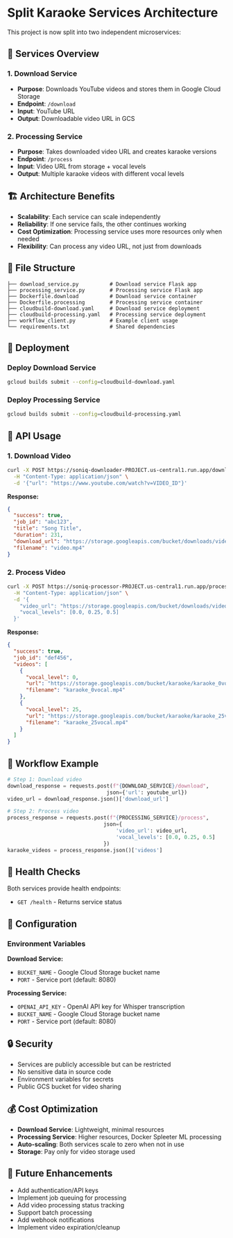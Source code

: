 # Split Karaoke Services Architecture

This project is now split into two independent microservices:

## 🚀 Services Overview

### 1. Download Service
- **Purpose**: Downloads YouTube videos and stores them in Google Cloud Storage
- **Endpoint**: `/download`
- **Input**: YouTube URL
- **Output**: Downloadable video URL in GCS

### 2. Processing Service  
- **Purpose**: Takes downloaded video URL and creates karaoke versions
- **Endpoint**: `/process`
- **Input**: Video URL from storage + vocal levels
- **Output**: Multiple karaoke videos with different vocal levels

## 🏗️ Architecture Benefits

- **Scalability**: Each service can scale independently
- **Reliability**: If one service fails, the other continues working
- **Cost Optimization**: Processing service uses more resources only when needed
- **Flexibility**: Can process any video URL, not just from downloads

## 📁 File Structure

```
├── download_service.py          # Download service Flask app
├── processing_service.py        # Processing service Flask app
├── Dockerfile.download          # Download service container
├── Dockerfile.processing        # Processing service container
├── cloudbuild-download.yaml     # Download service deployment
├── cloudbuild-processing.yaml   # Processing service deployment
├── workflow_client.py           # Example client usage
└── requirements.txt             # Shared dependencies
```

## 🚀 Deployment

### Deploy Download Service
```bash
gcloud builds submit --config=cloudbuild-download.yaml
```

### Deploy Processing Service
```bash
gcloud builds submit --config=cloudbuild-processing.yaml
```

## 📡 API Usage

### 1. Download Video
```bash
curl -X POST https://soniq-downloader-PROJECT.us-central1.run.app/download \
  -H "Content-Type: application/json" \
  -d '{"url": "https://www.youtube.com/watch?v=VIDEO_ID"}'
```

**Response:**
```json
{
  "success": true,
  "job_id": "abc123",
  "title": "Song Title",
  "duration": 231,
  "download_url": "https://storage.googleapis.com/bucket/downloads/video.mp4",
  "filename": "video.mp4"
}
```

### 2. Process Video
```bash
curl -X POST https://soniq-processor-PROJECT.us-central1.run.app/process \
  -H "Content-Type: application/json" \
  -d '{
    "video_url": "https://storage.googleapis.com/bucket/downloads/video.mp4",
    "vocal_levels": [0.0, 0.25, 0.5]
  }'
```

**Response:**
```json
{
  "success": true,
  "job_id": "def456",
  "videos": [
    {
      "vocal_level": 0,
      "url": "https://storage.googleapis.com/bucket/karaoke/karaoke_0vocal.mp4",
      "filename": "karaoke_0vocal.mp4"
    },
    {
      "vocal_level": 25,
      "url": "https://storage.googleapis.com/bucket/karaoke/karaoke_25vocal.mp4", 
      "filename": "karaoke_25vocal.mp4"
    }
  ]
}
```

## 🔄 Workflow Example

```python
# Step 1: Download video
download_response = requests.post(f"{DOWNLOAD_SERVICE}/download", 
                                json={'url': youtube_url})
video_url = download_response.json()['download_url']

# Step 2: Process video  
process_response = requests.post(f"{PROCESSING_SERVICE}/process",
                               json={
                                   'video_url': video_url,
                                   'vocal_levels': [0.0, 0.25, 0.5]
                               })
karaoke_videos = process_response.json()['videos']
```

## 🏥 Health Checks

Both services provide health endpoints:
- `GET /health` - Returns service status

## 🔧 Configuration

### Environment Variables

**Download Service:**
- `BUCKET_NAME` - Google Cloud Storage bucket name
- `PORT` - Service port (default: 8080)

**Processing Service:**
- `OPENAI_API_KEY` - OpenAI API key for Whisper transcription  
- `BUCKET_NAME` - Google Cloud Storage bucket name
- `PORT` - Service port (default: 8080)

## 🔒 Security

- Services are publicly accessible but can be restricted
- No sensitive data in source code
- Environment variables for secrets
- Public GCS bucket for video sharing

## 💰 Cost Optimization

- **Download Service**: Lightweight, minimal resources
- **Processing Service**: Higher resources, Docker Spleeter ML processing
- **Auto-scaling**: Both services scale to zero when not in use
- **Storage**: Pay only for video storage used

## 🚀 Future Enhancements

- Add authentication/API keys
- Implement job queuing for processing
- Add video processing status tracking
- Support batch processing
- Add webhook notifications
- Implement video expiration/cleanup